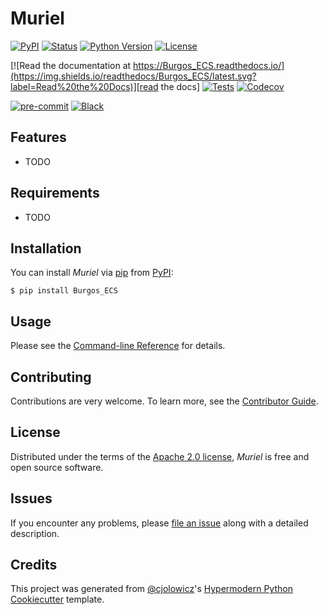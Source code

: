 # Muriel

[![PyPI](https://img.shields.io/pypi/v/Burgos_ECS.svg)][pypi_]
[![Status](https://img.shields.io/pypi/status/Burgos_ECS.svg)][status]
[![Python Version](https://img.shields.io/pypi/pyversions/Burgos_ECS)][python version]
[![License](https://img.shields.io/pypi/l/Burgos_ECS)][license]

[![Read the documentation at https://Burgos_ECS.readthedocs.io/](https://img.shields.io/readthedocs/Burgos_ECS/latest.svg?label=Read%20the%20Docs)][read the docs]
[![Tests](https://github.com/DmitrievichLevin/Burgos_ECS/workflows/Tests/badge.svg)][tests]
[![Codecov](https://codecov.io/gh/DmitrievichLevin/Burgos_ECS/branch/main/graph/badge.svg)][codecov]

[![pre-commit](https://img.shields.io/badge/pre--commit-enabled-brightgreen?logo=pre-commit&logoColor=white)][pre-commit]
[![Black](https://img.shields.io/badge/code%20style-black-000000.svg)][black]

[pypi_]: https://pypi.org/project/Burgos_ECS/
[status]: https://pypi.org/project/Burgos_ECS/
[python version]: https://pypi.org/project/Burgos_ECS
[read the docs]: https://Burgos_ECS.readthedocs.io/
[tests]: https://github.com/DmitrievichLevin/Burgos_ECS/actions?workflow=Tests
[codecov]: https://app.codecov.io/gh/DmitrievichLevin/Burgos_ECS
[pre-commit]: https://github.com/pre-commit/pre-commit
[black]: https://github.com/psf/black

## Features

- TODO

## Requirements

- TODO

## Installation

You can install _Muriel_ via [pip] from [PyPI]:

```console
$ pip install Burgos_ECS
```

## Usage

Please see the [Command-line Reference] for details.

## Contributing

Contributions are very welcome.
To learn more, see the [Contributor Guide].

## License

Distributed under the terms of the [Apache 2.0 license][license],
_Muriel_ is free and open source software.

## Issues

If you encounter any problems,
please [file an issue] along with a detailed description.

## Credits

This project was generated from [@cjolowicz]'s [Hypermodern Python Cookiecutter] template.

[@cjolowicz]: https://github.com/cjolowicz
[pypi]: https://pypi.org/
[hypermodern python cookiecutter]: https://github.com/cjolowicz/cookiecutter-hypermodern-python
[file an issue]: https://github.com/DmitrievichLevin/Burgos_ECS/issues
[pip]: https://pip.pypa.io/

<!-- github-only -->

[license]: https://github.com/DmitrievichLevin/Burgos_ECS/blob/main/LICENSE
[contributor guide]: https://github.com/DmitrievichLevin/Burgos_ECS/blob/main/CONTRIBUTING.md
[command-line reference]: https://Burgos_ECS.readthedocs.io/en/latest/usage.html
